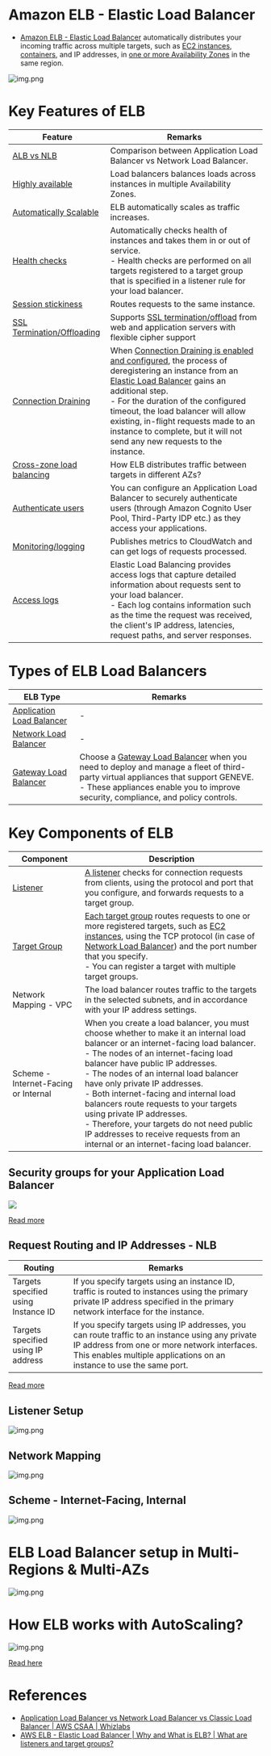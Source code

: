 # Amazon ELB - Elastic Load Balancer
- [Amazon ELB - Elastic Load Balancer](https://docs.aws.amazon.com/elasticloadbalancing) automatically distributes your incoming traffic across multiple targets, such as [EC2 instances](../../../3_ComputeServices/AmazonEC2), [containers](../../../4_ContainerOrchestrationServices/AmazonECS), and IP addresses, in [one or more Availability Zones](../../../AWS-Global-Architecture-Region-AZ.md) in the same region.

![img.png](assets/AWS_Elastic_Load_Balancer.png)

# Key Features of ELB

| Feature                                                                                                                    | Remarks                                                                                                                                                                                                                                                                                                                                                                                                                                                            |
|----------------------------------------------------------------------------------------------------------------------------|--------------------------------------------------------------------------------------------------------------------------------------------------------------------------------------------------------------------------------------------------------------------------------------------------------------------------------------------------------------------------------------------------------------------------------------------------------------------|
| [ALB vs NLB](ALBvsNLB.md)                                                                                                  | Comparison between Application Load Balancer vs Network Load Balancer.                                                                                                                                                                                                                                                                                                                                                                                             |
| [Highly available](../../../../1_HLDDesignComponents/0_SystemGlossaries/Reliability/HighAvailability.md)                   | Load balancers balances loads across instances in multiple Availability Zones.                                                                                                                                                                                                                                                                                                                                                                                     |
| [Automatically Scalable](../../../../1_HLDDesignComponents/0_SystemGlossaries/Reliability/HighAvailability.md)             | ELB automatically scales as traffic increases.                                                                                                                                                                                                                                                                                                                                                                                                                     |
| [Health checks](../../../3_ComputeServices/AmazonEC2/AutoScalingGroup/HealthChecks.md)                               | Automatically checks health of instances and takes them in or out of service.<br/>- Health checks are performed on all targets registered to a target group that is specified in a listener rule for your load balancer.                                                                                                                                                                                                                                                                                                                                                                               |
| [Session stickiness](https://docs.aws.amazon.com/elasticloadbalancing/latest/application/sticky-sessions.html)             | Routes requests to the same instance.                                                                                                                                                                                                                                                                                                                                                                                                                              |
| [SSL Termination/Offloading](https://aws.amazon.com/blogs/aws/new-tls-termination-for-network-load-balancers/)             | Supports [SSL termination/offload](https://aws.amazon.com/blogs/aws/new-tls-termination-for-network-load-balancers/) from web and application servers with flexible cipher support                                                                                                                                                                                                                                                                                 |
| [Connection Draining](https://aws.amazon.com/blogs/aws/elb-connection-draining-remove-instances-from-service-with-care/)   | When [Connection Draining is enabled and configured](https://aws.amazon.com/blogs/aws/elb-connection-draining-remove-instances-from-service-with-care/), the process of deregistering an instance from an [Elastic Load Balancer]() gains an additional step. <br/>- For the duration of the configured timeout, the load balancer will allow existing, in-flight requests made to an instance to complete, but it will not send any new requests to the instance. |
| [Cross-zone load balancing](CrossZoneLoadBalancing.md)                                                                     | How ELB distributes traffic between targets in different AZs?                                                                                                                                                                                                                                                                                                                                                                                                      |
| [Authenticate users](https://docs.aws.amazon.com/elasticloadbalancing/latest/application/listener-authenticate-users.html) | You can configure an Application Load Balancer to securely authenticate users (through Amazon Cognito User Pool, Third-Party IDP etc.) as they access your applications.                                                                                                                                                                                                                                                                                           |
| [Monitoring/logging](https://docs.aws.amazon.com/elasticloadbalancing/latest/application/load-balancer-monitoring.html)    | Publishes metrics to CloudWatch and can get logs of requests processed.                                                                                                                                                                                                                                                                                                                                                                                            |
| [Access logs](https://docs.aws.amazon.com/elasticloadbalancing/latest/application/load-balancer-access-logs.html)          | Elastic Load Balancing provides access logs that capture detailed information about requests sent to your load balancer. <br/>- Each log contains information such as the time the request was received, the client's IP address, latencies, request paths, and server responses.                                                                                                                                                                                  |

# Types of ELB Load Balancers

| ELB Type                                                                                    | Remarks                                                                                                                                                                                                                                                                                                        |
|---------------------------------------------------------------------------------------------|----------------------------------------------------------------------------------------------------------------------------------------------------------------------------------------------------------------------------------------------------------------------------------------------------------------|
| [Application Load Balancer](ALBvsNLB.md)                                                    | -                                                                                                                                                                                                                                                                                                              |
| [Network Load Balancer](ALBvsNLB.md)                                                        | -                                                                                                                                                                                                                                                                                                              |
| [Gateway Load Balancer](https://aws.amazon.com/elasticloadbalancing/gateway-load-balancer/) | Choose a [Gateway Load Balancer](https://docs.aws.amazon.com/elasticloadbalancing/latest/gateway/introduction.html) when you need to deploy and manage a fleet of third-party virtual appliances that support GENEVE. <br/>- These appliances enable you to improve security, compliance, and policy controls. |

# Key Components of ELB

| Component                                                                                                        | Description                                                                                                                                                                                                                                                                                                                                                                                                                                                                                                                                             |
|------------------------------------------------------------------------------------------------------------------|---------------------------------------------------------------------------------------------------------------------------------------------------------------------------------------------------------------------------------------------------------------------------------------------------------------------------------------------------------------------------------------------------------------------------------------------------------------------------------------------------------------------------------------------------------|
| [Listener](https://docs.aws.amazon.com/elasticloadbalancing/latest/network/load-balancer-listeners.html)         | [A listener](https://docs.aws.amazon.com/elasticloadbalancing/latest/network/load-balancer-listeners.html) checks for connection requests from clients, using the protocol and port that you configure, and forwards requests to a target group.                                                                                                                                                                                                                                                                                                        |
| [Target Group](https://docs.aws.amazon.com/elasticloadbalancing/latest/network/load-balancer-target-groups.html) | [Each target group](https://docs.aws.amazon.com/elasticloadbalancing/latest/network/load-balancer-target-groups.html) routes requests to one or more registered targets, such as [EC2 instances](../../../3_ComputeServices/AmazonEC2), using the TCP protocol (in case of [Network Load Balancer](ALBvsNLB.md)) and the port number that you specify.<br/>- You can register a target with multiple target groups.                                                                                                                                     |
| Network Mapping - VPC                                                                                            | The load balancer routes traffic to the targets in the selected subnets, and in accordance with your IP address settings.                                                                                                                                                                                                                                                                                                                                                                                                                               |
| Scheme - Internet-Facing or Internal                                                                             | When you create a load balancer, you must choose whether to make it an internal load balancer or an internet-facing load balancer.<br/>- The nodes of an internet-facing load balancer have public IP addresses.<br/>- The nodes of an internal load balancer have only private IP addresses.<br/>- Both internet-facing and internal load balancers route requests to your targets using private IP addresses.<br/>- Therefore, your targets do not need public IP addresses to receive requests from an internal or an internet-facing load balancer. |

## Security groups for your Application Load Balancer

![](https://assets-pt.media.datacumulus.com/aws-saa-pt/assets/pt3-q26-i1.jpg)

[Read more](https://docs.aws.amazon.com/elasticloadbalancing/latest/application/load-balancer-update-security-groups.html)

## Request Routing and IP Addresses - NLB

| Routing                             | Remarks                                                                                                                                                                                                                   |
|-------------------------------------|---------------------------------------------------------------------------------------------------------------------------------------------------------------------------------------------------------------------------|
| Targets specified using Instance ID | If you specify targets using an instance ID, traffic is routed to instances using the primary private IP address specified in the primary network interface for the instance.                                             |
| Targets specified using IP address  | If you specify targets using IP addresses, you can route traffic to an instance using any private IP address from one or more network interfaces. This enables multiple applications on an instance to use the same port. |

[Read more](https://docs.aws.amazon.com/elasticloadbalancing/latest/network/load-balancer-target-groups.html)

## Listener Setup

![img.png](assets/elb_listener_setup.png)

## Network Mapping

![img.png](assets/elb_network_mapping_setup.png)

## Scheme - Internet-Facing, Internal

![img.png](assets/elb_scheme_setup.png)

# ELB Load Balancer setup in Multi-Regions & Multi-AZs

![img.png](../../../0_AWSDesigns/DesignMultiRegionActiveActiveArchitectureOnAWS/AWS-Multi-Region-AZ-HA.drawio.png)

# How ELB works with AutoScaling?

![img.png](../../../3_ComputeServices/AmazonEC2/AutoScalingGroup/assets/Auto-Scaling-ELB.png)

[Read here](../../../3_ComputeServices/AmazonEC2/AutoScalingGroup/Readme.md)

# References
- [Application Load Balancer vs Network Load Balancer vs Classic Load Balancer | AWS CSAA | Whizlabs](https://www.youtube.com/watch?v=WqJDac1H81I)
- [AWS ELB - Elastic Load Balancer | Why and What is ELB? | What are listeners and target groups?](https://www.youtube.com/watch?v=fMgA3rE0aPY)